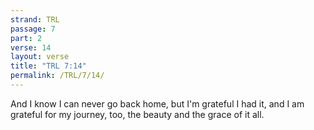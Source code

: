 ```yaml
---
strand: TRL
passage: 7
part: 2
verse: 14
layout: verse
title: "TRL 7:14"
permalink: /TRL/7/14/
---
```

And I know I can never go back home, but I'm grateful I had it, and I am grateful for my journey, too, the beauty and the grace of it all.
